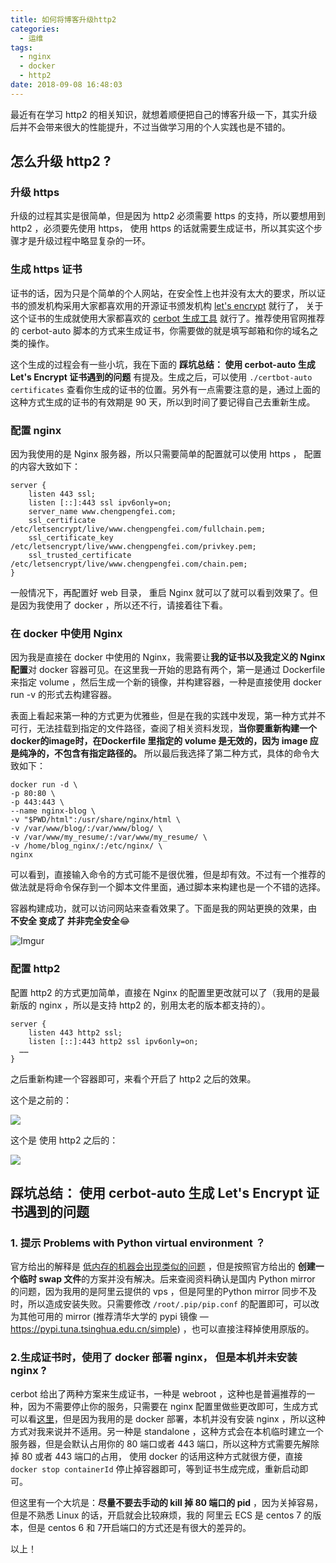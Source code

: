 ```yaml
---
title: 如何将博客升级http2
categories:
  - 运维
tags:
  - nginx
  - docker
  - http2
date: 2018-09-08 16:48:03
---
```

最近有在学习 http2 的相关知识，就想着顺便把自己的博客升级一下，其实升级后并不会带来很大的性能提升，不过当做学习用的个人实践也是不错的。

## 怎么升级 http2 ?

### 升级 https

升级的过程其实是很简单，但是因为 http2 必须需要 https 的支持，所以要想用到 http2 ，必须要先使用 https， 使用 https 的话就需要生成证书，所以其实这个步骤才是升级过程中略显复杂的一环。

### 生成 https 证书

证书的话，因为只是个简单的个人网站，在安全性上也并没有太大的要求，所以证书的颁发机构采用大家都喜欢用的开源证书颁发机构 [let's encrypt](https://letsencrypt.org/) 就行了， 关于这个证书的生成就使用大家都喜欢的 [cerbot 生成工具](https://certbot.eff.org/lets-encrypt/centos6-nginx) 就行了。推荐使用官网推荐的 cerbot-auto 脚本的方式来生成证书，你需要做的就是填写邮箱和你的域名之类的操作。

这个生成的过程会有一些小坑，我在下面的 **踩坑总结： 使用 cerbot-auto 生成 Let's Encrypt 证书遇到的问题** 有提及。生成之后，可以使用 `./certbot-auto certificates` 查看你生成的证书的位置。另外有一点需要注意的是，通过上面的这种方式生成的证书的有效期是 90 天，所以到时间了要记得自己去重新生成。

### 配置 nginx 

因为我使用的是 Nginx 服务器，所以只需要简单的配置就可以使用 https ， 配置的内容大致如下：

```nginx
server {
    listen 443 ssl;
  	listen [::]:443 ssl ipv6only=on;
  	server_name www.chengpengfei.com;
  	ssl_certificate /etc/letsencrypt/live/www.chengpengfei.com/fullchain.pem;
  	ssl_certificate_key /etc/letsencrypt/live/www.chengpengfei.com/privkey.pem;
  	ssl_trusted_certificate /etc/letsencrypt/live/www.chengpengfei.com/chain.pem;
}
```

一般情况下，再配置好 web 目录， 重启 Nginx 就可以了就可以看到效果了。但是因为我使用了 docker ，所以还不行，请接着往下看。

### 在 docker 中使用 Nginx

因为我是直接在 docker 中使用的 Nginx，我需要让**我的证书以及我定义的 Nginx 配置**对 docker 容器可见。在这里我一开始的思路有两个，第一是通过 Dockerfile 来指定 volume ，然后生成一个新的镜像，并构建容器，一种是直接使用 docker run -v 的形式去构建容器。

表面上看起来第一种的方式更为优雅些，但是在我的实践中发现，第一种方式并不可行，无法挂载到指定的文件路径，查阅了相关资料发现，**当你要重新构建一个docker的image时，在Dockerfile 里指定的 volume 是无效的，因为 image 应是纯净的，不包含有指定路径的。** 所以最后我选择了第二种方式，具体的命令大致如下：

```shell
docker run -d \
-p 80:80 \
-p 443:443 \
--name nginx-blog \
-v "$PWD/html":/usr/share/nginx/html \
-v /var/www/blog/:/var/www/blog/ \
-v /var/www/my_resume/:/var/www/my_resume/ \
-v /home/blog_nginx/:/etc/nginx/ \
nginx
```

可以看到，直接输入命令的方式可能不是很优雅，但是却有效。不过有一个推荐的做法就是将命令保存到一个脚本文件里面，通过脚本来构建也是一个不错的选择。

容器构建成功，就可以访问网站来查看效果了。下面是我的网站更换的效果，由 **不安全 变成了 并非完全安全**😂

![Imgur](https://i.imgur.com/DASIzJQ.jpg)



### 配置 http2

配置 http2 的方式更加简单，直接在 Nginx 的配置里更改就可以了（我用的是最新版的 nginx ，所以是支持 http2 的，别用太老的版本都支持的）。

```nginx
server {
    listen 443 http2 ssl;
  	listen [::]:443 http2 ssl ipv6only=on;
  ……
}
```

之后重新构建一个容器即可，来看个开启了 http2 之后的效果。

这个是之前的：

![](http://ww1.sinaimg.cn/large/86c7c947gy1fv27gvnz6yj22tu0hmgtd.jpg)

这个是 使用 http2 之后的：

![](http://ww1.sinaimg.cn/large/86c7c947gy1fv27gvjv0pj22vo0b2djw.jpg)



## 踩坑总结： 使用 cerbot-auto 生成 Let's Encrypt 证书遇到的问题

### 1. **提示 Problems with Python virtual environment ？**

官方给出的解释是 [低内存的机器会出现类似的问题](https://certbot.eff.org/docs/install.html#id7) ，但是按照官方给出的 **创建一个临时 swap 文件**的方案并没有解决。后来查阅资料确认是国内 Python mirror 的问题，因为我用的是阿里云提供的 vps ，但是阿里的Python mirror 同步不及时，所以造成安装失败。只需要修改 `/root/.pip/pip.conf` 的配置即可，可以改为其他可用的 mirror (推荐清华大学的 pypi 镜像 — https://pypi.tuna.tsinghua.edu.cn/simple) ，也可以直接注释掉使用原版的。

### **2.生成证书时，使用了 docker 部署 nginx， 但是本机并未安装 nginx ?**

cerbot 给出了两种方案来生成证书，一种是 webroot ，这种也是普遍推荐的一种，因为不需要停止你的服务，只需要在 nginx 配置里做些更改即可，生成方式可以看[这里](https://certbot.eff.org/docs/using.html#id12)，但是因为我用的是 docker 部署，本机并没有安装 nginx ，所以这种方式对我来说并不适用。另一种是 standalone ，这种方式会在本机临时建立一个服务器，但是会默认占用你的 80 端口或者 443 端口，所以这种方式需要先解除掉 80 或者 443 端口的占用， 使用 docker 的话用这种方式就很方便，直接 `docker stop containerId` 停止掉容器即可，等到证书生成完成，重新启动即可。

但这里有一个大坑是：**尽量不要去手动的 kill 掉 80 端口的 pid** ，因为关掉容易，但是不熟悉 Linux 的话，开启就会比较麻烦，我的 阿里云 ECS 是 centos 7 的版本，但是 centos 6 和 7开启端口的方式还是有很大的差异的。



以上！
